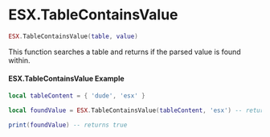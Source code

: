 # ESX.TableContainsValue

```lua
ESX.TableContainsValue(table, value)
```

This function searches a table and returns if the parsed value is found within.

#### ESX.TableContainsValue Example

```lua
local tableContent = { 'dude', 'esx' }

local foundValue = ESX.TableContainsValue(tableContent, 'esx') -- returns boolean

print(foundValue) -- returns true
```
